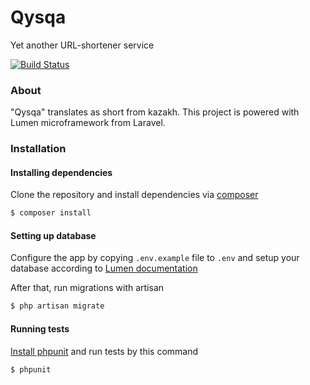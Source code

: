# Qysqa

Yet another URL-shortener service

[![Build Status](https://travis-ci.org/naffiq/qysqa.svg?branch=master)](https://travis-ci.org/naffiq/qysqa)

### About

"Qysqa" translates as short from kazakh. This project is
powered with Lumen microframework from Laravel.
  
### Installation

#### Installing dependencies
Clone the repository and install dependencies via [composer](https://getcomposer.org/download) 

```bash
$ composer install
```

#### Setting up database

Configure the app by copying `.env.example` file to `.env` and setup
your database according to [Lumen documentation](https://lumen.laravel.com/docs/5.3/database#configuration)

After that, run migrations with artisan

```bash
$ php artisan migrate
```

#### Running tests

[Install phpunit](https://phpunit.de/) and run tests by this command
```bash
$ phpunit
```